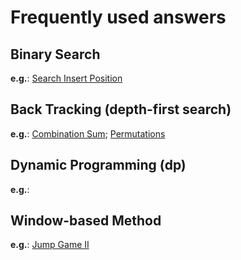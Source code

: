 # Frequently used answers

## Binary Search

**e.g.**: [Search Insert Position](https://leetcode.com/problems/search-insert-position/)

## Back Tracking (depth-first search)

**e.g.**: [Combination Sum](https://leetcode.com/problems/combination-sum/); [Permutations](https://leetcode.com/problems/permutations/submissions/)

## Dynamic Programming (dp)

**e.g.**: 

## Window-based Method

**e.g.**: [Jump Game II](https://leetcode.com/problems/jump-game-ii/submissions/)